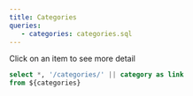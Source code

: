 ```yaml
---
title: Categories
queries:
   - categories: categories.sql
---
```


Click on an item to see more detail

```sql categories_with_link
select *, '/categories/' || category as link
from ${categories}
```

<DataTable data={categories_with_link} link=link/>
